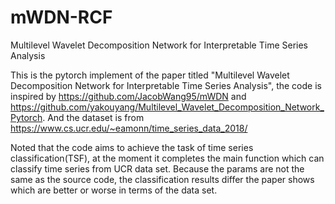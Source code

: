 # mWDN-RCF
Multilevel Wavelet Decomposition Network for Interpretable Time Series Analysis

This is the pytorch implement of the paper titled "Multilevel Wavelet Decomposition Network for Interpretable Time Series Analysis", the code is inspired by https://github.com/JacobWang95/mWDN and https://github.com/yakouyang/Multilevel_Wavelet_Decomposition_Network_Pytorch. And the dataset is from https://www.cs.ucr.edu/~eamonn/time_series_data_2018/

Noted that the code aims to achieve the task of time series classification(TSF), at the moment it completes the main function which can classify time series from UCR data set. Because the params are not the same as the source code, the classification results differ the paper shows which are better or worse in terms of the data set.


